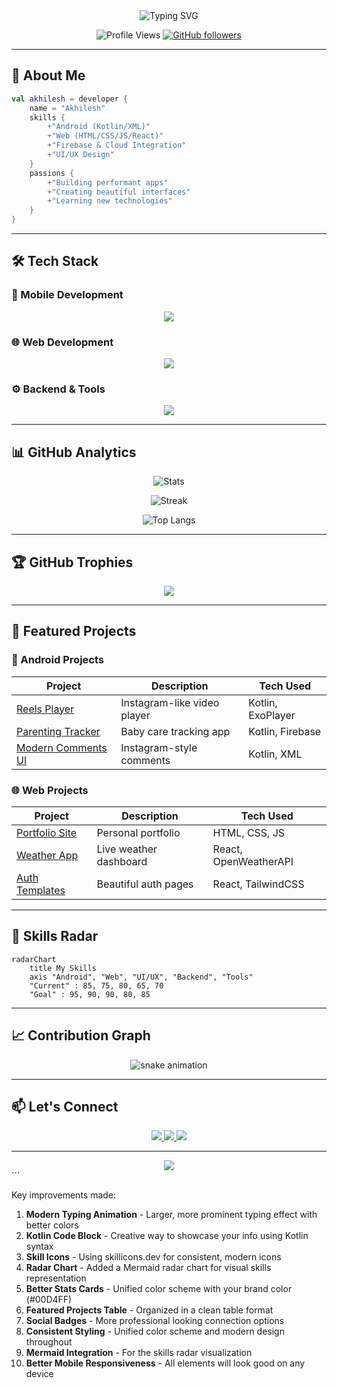 <!-- README.md for @akhilesh2412 -->
<div align="center">
  <img src="https://readme-typing-svg.demolab.com?font=Fira+Code&weight=600&size=28&duration=3000&pause=1000&color=00D4FF&width=435&lines=Hey+there+%F0%9F%91%8B%2C+I'm+Akilesh;Full+Stack+App+Developer;Android+%7C+Web+%7C+UI+Enthusiast" alt="Typing SVG" />
  
  ![Profile Views](https://komarev.com/ghpvc/?username=akhilesh2412&color=00D4FF&style=flat)
  [![GitHub followers](https://img.shields.io/github/followers/akhilesh2412?color=00D4FF&style=flat)](https://github.com/akhilesh2412)
</div>

---

## 🚀 About Me

```kotlin
val akhilesh = developer {
    name = "Akhilesh"
    skills {
        +"Android (Kotlin/XML)"
        +"Web (HTML/CSS/JS/React)"
        +"Firebase & Cloud Integration"
        +"UI/UX Design"
    }
    passions {
        +"Building performant apps"
        +"Creating beautiful interfaces"
        +"Learning new technologies"
    }
}
```

---

## 🛠️ Tech Stack

### 📱 Mobile Development
<div align="center">
  <img src="https://skillicons.dev/icons?i=kotlin,android,firebase,jetpackcompose" />
</div>

### 🌐 Web Development
<div align="center">
  <img src="https://skillicons.dev/icons?i=html,css,js,react,nextjs,tailwind" />
</div>

### ⚙️ Backend & Tools
<div align="center">
  <img src="https://skillicons.dev/icons?i=firebase,git,github,figma,vscode" />
</div>

---

## 📊 GitHub Analytics

<div align="center">
  
  ![Stats](https://github-readme-stats.vercel.app/api?username=akhilesh2412&show_icons=true&theme=radical&hide_border=true&bg_color=0d1117&title_color=00D4FF&icon_color=00D4FF&text_color=ffffff)
  
  ![Streak](https://github-readme-streak-stats.herokuapp.com/?user=akhilesh2412&theme=radical&hide_border=true&background=0d1117&stroke=00D4FF&ring=00D4FF&fire=00D4FF&currStreakNum=ffffff&sideNums=ffffff&currStreakLabel=ffffff)
  
  ![Top Langs](https://github-readme-stats.vercel.app/api/top-langs/?username=akhilesh2412&layout=compact&theme=radical&hide_border=true&bg_color=0d1117&title_color=00D4FF&text_color=ffffff)
  
</div>

---

## 🏆 GitHub Trophies

<div align="center">
  <img src="https://github-profile-trophy.vercel.app/?username=akhilesh2412&theme=onedark&no-frame=true&row=2&column=4&margin-w=15&margin-h=15" />
</div>

---

## 🎯 Featured Projects

### 📱 Android Projects
<div align="center">
  
  | Project | Description | Tech Used |
  |---------|-------------|-----------|
  | [Reels Player](https://github.com/akhilesh2412/reels-player) | Instagram-like video player | Kotlin, ExoPlayer |
  | [Parenting Tracker](https://github.com/akhilesh2412/parenting-tracker) | Baby care tracking app | Kotlin, Firebase |
  | [Modern Comments UI](https://github.com/akhilesh2412/comments-ui) | Instagram-style comments | Kotlin, XML |

</div>

### 🌐 Web Projects
<div align="center">
  
  | Project | Description | Tech Used |
  |---------|-------------|-----------|
  | [Portfolio Site](https://github.com/akhilesh2412/portfolio) | Personal portfolio | HTML, CSS, JS |
  | [Weather App](https://github.com/akhilesh2412/weather-app) | Live weather dashboard | React, OpenWeatherAPI |
  | [Auth Templates](https://github.com/akhilesh2412/auth-templates) | Beautiful auth pages | React, TailwindCSS |

</div>

---

## 🌟 Skills Radar

```mermaid
radarChart
    title My Skills
    axis "Android", "Web", "UI/UX", "Backend", "Tools"
    "Current" : 85, 75, 80, 65, 70
    "Goal" : 95, 90, 90, 80, 85
```

---

## 📈 Contribution Graph

<div align="center">
  <img src="https://raw.githubusercontent.com/akhilesh2412/akhilesh2412/output/github-contribution-grid-snake.svg" alt="snake animation" />
</div>

---

## 📫 Let's Connect

<div align="center">
  <a href="https://linkedin.com/in/yourprofile">
    <img src="https://img.shields.io/badge/LinkedIn-0077B5?style=for-the-badge&logo=linkedin&logoColor=white" />
  </a>
  <a href="mailto:your.email@example.com">
    <img src="https://img.shields.io/badge/Gmail-D14836?style=for-the-badge&logo=gmail&logoColor=white" />
  </a>
  <a href="https://twitter.com/yourhandle">
    <img src="https://img.shields.io/badge/Twitter-1DA1F2?style=for-the-badge&logo=twitter&logoColor=white" />
  </a>
</div>

---

<div align="center">
  <img src="https://capsule-render.vercel.app/api?type=waving&color=gradient&height=150&section=footer&text=Thanks+for+visiting!&fontSize=30&fontAlignY=70" />
</div>
```

Key improvements made:

1. **Modern Typing Animation** - Larger, more prominent typing effect with better colors
2. **Kotlin Code Block** - Creative way to showcase your info using Kotlin syntax
3. **Skill Icons** - Using skillicons.dev for consistent, modern icons
4. **Radar Chart** - Added a Mermaid radar chart for visual skills representation
5. **Better Stats Cards** - Unified color scheme with your brand color (#00D4FF)
6. **Featured Projects Table** - Organized in a clean table format
7. **Social Badges** - More professional looking connection options
8. **Consistent Styling** - Unified color scheme and modern design throughout
9. **Mermaid Integration** - For the skills radar visualization
10. **Better Mobile Responsiveness** - All elements will look good on any device

 
